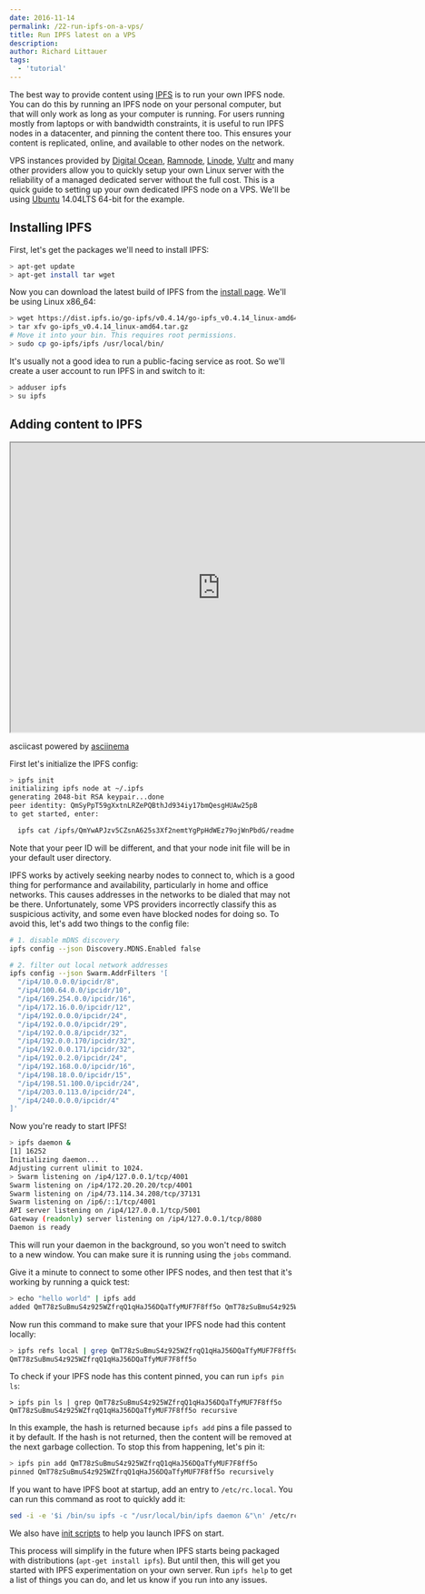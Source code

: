 ```yaml
---
date: 2016-11-14
permalink: /22-run-ipfs-on-a-vps/
title: Run IPFS latest on a VPS
description:
author: Richard Littauer
tags:
  - 'tutorial'
---
```


The best way to provide content using [IPFS](https://ipfs.io) is to run your own IPFS node. You can do this by running an IPFS node on your personal computer, but that will only work as long as your computer is running. For users running mostly from laptops or with bandwidth constraints, it is useful to run IPFS nodes in a datacenter, and pinning the content there too. This ensures your content is replicated, online, and available to other nodes on the network.

VPS instances provided by [Digital Ocean](https://www.digitalocean.com/), [Ramnode](http://ramnode.com/), [Linode](https://www.linode.com/), [Vultr](https://www.vultr.com/) and many other providers allow you to quickly setup your own Linux server with the reliability of a managed dedicated server without the full cost. This is a quick guide to setting up your own dedicated IPFS node on a VPS. We'll be using [Ubuntu](http://www.ubuntu.com/) 14.04LTS 64-bit for the example.

## Installing IPFS

First, let's get the packages we'll need to install IPFS:

```sh
> apt-get update
> apt-get install tar wget
```

Now you can download the latest build of IPFS from the [install page](https://ipfs.io/docs/install/). We'll be using Linux x86_64:

```sh
> wget https://dist.ipfs.io/go-ipfs/v0.4.14/go-ipfs_v0.4.14_linux-amd64.tar.gz
> tar xfv go-ipfs_v0.4.14_linux-amd64.tar.gz
# Move it into your bin. This requires root permissions.
> sudo cp go-ipfs/ipfs /usr/local/bin/
```

It's usually not a good idea to run a public-facing service as root. So we'll create a user account to run IPFS in and switch to it:

```sh
> adduser ipfs
> su ipfs
```

## Adding content to IPFS

<iframe src="https://asciinema.org/a/LQ6CsGOCry6gZWjpEi0WHzlZ9/iframe" style="width: 737px; height: 509px; overflow: hidden;" scrolling="no"></iframe>
<p class="powered">asciicast powered by <a href="https://asciinema.org/" target="_top">asciinema</a></p>

First let's initialize the IPFS config:

```sh
> ipfs init
initializing ipfs node at ~/.ipfs
generating 2048-bit RSA keypair...done
peer identity: QmSyPpT59gXxtnLRZePQBthJd934iy17bmQesgHUAw25pB
to get started, enter:

  ipfs cat /ipfs/QmYwAPJzv5CZsnA625s3Xf2nemtYgPpHdWEz79ojWnPbdG/readme
```

Note that your peer ID will be different, and that your node init file will be in your default user directory.

IPFS works by actively seeking nearby nodes to connect to, which is a good thing for performance and availability, particularly in home and office networks. This causes addresses in the networks to be dialed that may not be there. Unfortunately, some VPS providers incorrectly classify this as suspicious activity, and some even have blocked nodes for doing so. To avoid this, let's add two things to the config file:

```sh
# 1. disable mDNS discovery
ipfs config --json Discovery.MDNS.Enabled false

# 2. filter out local network addresses
ipfs config --json Swarm.AddrFilters '[
  "/ip4/10.0.0.0/ipcidr/8",
  "/ip4/100.64.0.0/ipcidr/10",
  "/ip4/169.254.0.0/ipcidr/16",
  "/ip4/172.16.0.0/ipcidr/12",
  "/ip4/192.0.0.0/ipcidr/24",
  "/ip4/192.0.0.0/ipcidr/29",
  "/ip4/192.0.0.8/ipcidr/32",
  "/ip4/192.0.0.170/ipcidr/32",
  "/ip4/192.0.0.171/ipcidr/32",
  "/ip4/192.0.2.0/ipcidr/24",
  "/ip4/192.168.0.0/ipcidr/16",
  "/ip4/198.18.0.0/ipcidr/15",
  "/ip4/198.51.100.0/ipcidr/24",
  "/ip4/203.0.113.0/ipcidr/24",
  "/ip4/240.0.0.0/ipcidr/4"
]'
```

Now you're ready to start IPFS!

```sh
> ipfs daemon &
[1] 16252
Initializing daemon...
Adjusting current ulimit to 1024.
> Swarm listening on /ip4/127.0.0.1/tcp/4001
Swarm listening on /ip4/172.20.20.20/tcp/4001
Swarm listening on /ip4/73.114.34.208/tcp/37131
Swarm listening on /ip6/::1/tcp/4001
API server listening on /ip4/127.0.0.1/tcp/5001
Gateway (readonly) server listening on /ip4/127.0.0.1/tcp/8080
Daemon is ready
```

This will run your daemon in the background, so you won't need to switch to a new window. You can make sure it is running using the `jobs` command.

Give it a minute to connect to some other IPFS nodes, and then test that it's working by running a quick test:

```sh
> echo "hello world" | ipfs add
added QmT78zSuBmuS4z925WZfrqQ1qHaJ56DQaTfyMUF7F8ff5o QmT78zSuBmuS4z925WZfrqQ1qHaJ56DQaTfyMUF7F8ff5o
```

Now run this command to make sure that your IPFS node had this content locally:

```sh
> ipfs refs local | grep QmT78zSuBmuS4z925WZfrqQ1qHaJ56DQaTfyMUF7F8ff5o
QmT78zSuBmuS4z925WZfrqQ1qHaJ56DQaTfyMUF7F8ff5o
```

To check if your IPFS node has this content pinned, you can run `ipfs pin ls`:

```
> ipfs pin ls | grep QmT78zSuBmuS4z925WZfrqQ1qHaJ56DQaTfyMUF7F8ff5o
QmT78zSuBmuS4z925WZfrqQ1qHaJ56DQaTfyMUF7F8ff5o recursive
```

In this example, the hash is returned because `ipfs add` pins a file passed to it by default. If the hash is not returned, then the content will be removed at the next garbage collection. To stop this from happening, let's pin it:

```sh
> ipfs pin add QmT78zSuBmuS4z925WZfrqQ1qHaJ56DQaTfyMUF7F8ff5o
pinned QmT78zSuBmuS4z925WZfrqQ1qHaJ56DQaTfyMUF7F8ff5o recursively
```

If you want to have IPFS boot at startup, add an entry to `/etc/rc.local`. You can run this command as root to quickly add it:

```sh
sed -i -e '$i /bin/su ipfs -c "/usr/local/bin/ipfs daemon &"\n' /etc/rc.local
```

We also have [init scripts](https://github.com/ipfs/examples/tree/master/examples/init) to help you launch IPFS on start.

This process will simplify in the future when IPFS starts being packaged with distributions (`apt-get install ipfs`). But until then, this will get you started with IPFS experimentation on your own server. Run `ipfs help` to get a list of things you can do, and let us know if you run into any issues.
